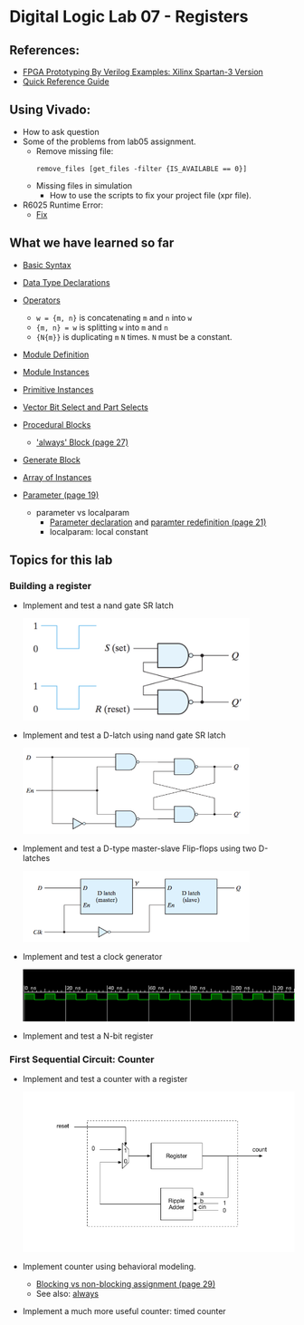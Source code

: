 # Digital Logic Lab 07 - Registers

## References:
- [FPGA Prototyping By Verilog Examples: Xilinx Spartan-3 Version](https://www.amazon.com/FPGA-Prototyping-Verilog-Examples-Spartan-3/dp/0470185325/)
- [Quick Reference Guide](http://sutherland-hdl.com/pdfs/verilog_2001_ref_guide.pdf)

## Using Vivado:
- How to ask question
- Some of the problems from lab05 assignment.
  - Remove missing file:
    ```
    remove_files [get_files -filter {IS_AVAILABLE == 0}]
    ```
  - Missing files in simulation
    - How to use the scripts to fix your project file (xpr file).
- R6025 Runtime Error:
  - [Fix](https://www.xilinx.com/support/answers/69908.html)

## What we have learned so far
- [Basic Syntax](http://sutherland-hdl.com/pdfs/verilog_2001_ref_guide.pdf#page=8)
- [Data Type Declarations](http://sutherland-hdl.com/pdfs/verilog_2001_ref_guide.pdf#page=15)
- [Operators](http://sutherland-hdl.com/pdfs/verilog_2001_ref_guide.pdf#page=33)
  - ```w = {m, n}``` is concatenating ```m``` and ```n``` into ```w```
  - ```{m, n} = w``` is splitting ```w``` into ```m``` and ```n```
  - ```{N{m}}``` is duplicating ```m``` ```N``` times. ```N``` must be a constant.
- [Module Definition](http://sutherland-hdl.com/pdfs/verilog_2001_ref_guide.pdf#page=12)
- [Module Instances](http://sutherland-hdl.com/pdfs/verilog_2001_ref_guide.pdf#page=21)
- [Primitive Instances](http://sutherland-hdl.com/pdfs/verilog_2001_ref_guide.pdf#page=23)
- [Vector Bit Select and Part Selects](http://sutherland-hdl.com/pdfs/verilog_2001_ref_guide.pdf#page=20)

- [Procedural Blocks](http://sutherland-hdl.com/pdfs/verilog_2001_ref_guide.pdf#page=27)
  - ['always' Block (page 27)](http://sutherland-hdl.com/pdfs/verilog_2001_ref_guide.pdf#page=27)
- [Generate Block](http://sutherland-hdl.com/pdfs/verilog_2001_ref_guide.pdf#page=25)
- [Array of Instances](http://sutherland-hdl.com/pdfs/verilog_2001_ref_guide.pdf#page=22)
- [Parameter (page 19)](http://sutherland-hdl.com/pdfs/verilog_2001_ref_guide.pdf#page=19)
  - parameter vs localparam
    - [Parameter declaration](http://sutherland-hdl.com/pdfs/verilog_2001_ref_guide.pdf#page=19) and [paramter redefinition (page 21)](http://sutherland-hdl.com/pdfs/verilog_2001_ref_guide.pdf#page=21)
    - localparam: local constant

## Topics for this lab


### Building a register

- Implement and test a nand gate SR latch
  
  <img src="pics/sr_latch.png" alt="SR Latch" width="400"/>
  <!-- ![SR Latch](pics/sr_latch.png) -->

<!-- - Implement and test a controlled SR -->

<!--   ![Controlled SR Latch](pics/controlled_sr_latch.png) -->

- Implement and test a D-latch using nand gate SR latch

  <img src="pics/D-latch.png" alt="D Latch" width="400"/>
  <!-- ![D-Latch](pics/D-latch.png) -->

- Implement and test a D-type master-slave Flip-flops using two D-latches

  <img src="pics/D_FF_master_slave.png" alt="D FF Master-slave" width="400"/>
  <!-- ![Master-slave D-Flipflop](pics/D_FF_master_slave.png) -->

- Implement and test a clock generator

  ![Oscillator signal](pics/oscillator.png)

- Implement and test a N-bit register

### First Sequential Circuit: Counter

- Implement and test a counter with a register

  ![Simple Counter](pics/counter.png)

- Implement counter using behavioral modeling.
  - [Blocking vs non-blocking assignment (page 29)](http://sutherland-hdl.com/pdfs/verilog_2001_ref_guide.pdf#page=29)
  - See also: [always](doc/Always.pdf)

- Implement a much more useful counter: timed counter

